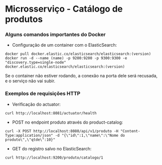 # Microsserviço - Catálogo de produtos

### Alguns comandos importantes do Docker

* Configuração de um container com o ElasticSearch:
```
docker pull docker.elastic.co/elasticsearch/elasticsearch:(version)
docker run -d --name (name) -p 9200:9200 -p 9300:9300 -e "discovery.type=single-node" docker.elastic.co/elasticsearch/elasticsearch:(version)
```

Se o container não estiver rodando, a conexão na porta dele será recusada, e o serviço não vai subir.

### Exemplos de requisições HTTP

* Verificação do actuator:
```
curl http://localhost:8081/actuator/health
```

* POST no endpoint produto através do product-catalog:
```
curl -X POST http://localhost:8080/api/v1/produto -H "Content-Type:application/json" -d "{\"id\":1,\"name\":\"Nome do produto\",\"qtde\":10}"
```

* GET do registro salvo no ElasticSearch:
```
curl http://localhost:9200/produto/catalogo/1
```
